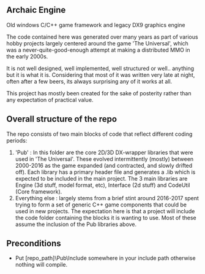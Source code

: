 Archaic Engine
--------------
Old windows C/C++ game framework and legacy DX9 graphics engine

The code contained here was generated over many years as part of various hobby projects largely centered around the game 'The Universal', which was a never-quite-good-enough attempt at making a distributed MMO in the early 2000s.  

It is not well designed, well implemented, well structured or well.. anything but it is what it is.  Considering that most of it was written very late at night, often after a few beers, its always surprising any of it works at all.

This project has mostly been created for the sake of posterity rather than any expectation of practical value.

Overall structure of the repo
-----------------------------
The repo consists of two main blocks of code that reflect different coding periods:
1) 'Pub' : In this folder are the core 2D/3D DX-wrapper libraries that were used in 'The Universal'. These evolved intermittently (mostly) between 2000-2016 as the game expanded (and contracted, and slowly drifted off). Each library has a primary header file and generates a .lib which is expected to be included in the main project. The 3 main libraries are Engine (3d stuff, model format, etc), Interface (2d stuff) and CodeUtil (Core framework). 
2) Everything else : largely stems from a brief stint around 2016-2017 spent trying to form a set of generic C++ game components that could be used in new projects. The expectation here is that a project will include the code folder containing the blocks it is wanting to use. Most of these assume the inclusion of the Pub libraries above.

Preconditions
-------------

- Put [repo_path]\Pub\Include  somewhere in your include path otherwise nothing will compile.

